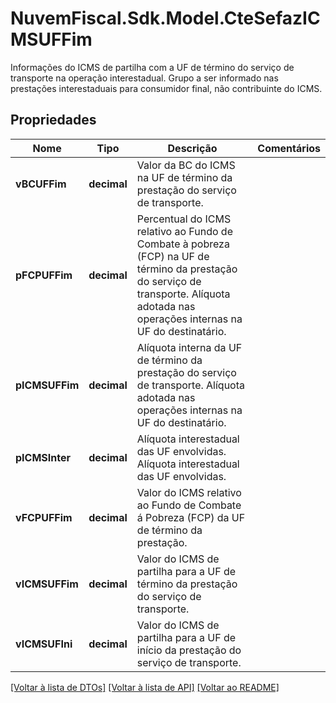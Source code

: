 # NuvemFiscal.Sdk.Model.CteSefazICMSUFFim
Informações do ICMS de partilha com a UF de término do serviço de transporte na operação interestadual.  Grupo a ser informado nas prestações interestaduais para consumidor final, não contribuinte do ICMS.

## Propriedades

Nome | Tipo | Descrição | Comentários
------------ | ------------- | ------------- | -------------
**vBCUFFim** | **decimal** | Valor da BC do ICMS na UF de término da prestação do serviço de transporte. | 
**pFCPUFFim** | **decimal** | Percentual do ICMS relativo ao Fundo de Combate à pobreza (FCP) na UF de término da prestação do serviço de transporte.  Alíquota adotada nas operações internas na UF do destinatário. | 
**pICMSUFFim** | **decimal** | Alíquota interna da UF de término da prestação do serviço de transporte.  Alíquota adotada nas operações internas na UF do destinatário. | 
**pICMSInter** | **decimal** | Alíquota interestadual das UF envolvidas.  Alíquota interestadual das UF envolvidas. | 
**vFCPUFFim** | **decimal** | Valor do ICMS relativo ao Fundo de Combate á Pobreza (FCP) da UF de término da prestação. | 
**vICMSUFFim** | **decimal** | Valor do ICMS de partilha para a UF de término da prestação do serviço de transporte. | 
**vICMSUFIni** | **decimal** | Valor do ICMS de partilha para a UF de início da prestação do serviço de transporte. | 

[[Voltar à lista de DTOs]](../README.md#documentation-for-models) [[Voltar à lista de API]](../README.md#documentation-for-api-endpoints) [[Voltar ao README]](../README.md)

